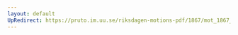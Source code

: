 ```yaml
---
layout: default
UpRedirect: https://pruto.im.uu.se/riksdagen-motions-pdf/1867/mot_1867__ak__17.pdf
---
```

